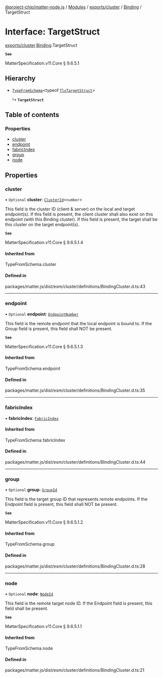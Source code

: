 [@project-chip/matter-node.js](../README.md) / [Modules](../modules.md) / [exports/cluster](../modules/exports_cluster.md) / [Binding](../modules/exports_cluster.Binding.md) / TargetStruct

# Interface: TargetStruct

[exports/cluster](../modules/exports_cluster.md).[Binding](../modules/exports_cluster.Binding.md).TargetStruct

**`See`**

MatterSpecification.v11.Core § 9.6.5.1

## Hierarchy

- [`TypeFromSchema`](../modules/exports_tlv.md#typefromschema)\<typeof [`TlvTargetStruct`](../modules/exports_cluster.Binding.md#tlvtargetstruct)\>

  ↳ **`TargetStruct`**

## Table of contents

### Properties

- [cluster](exports_cluster.Binding.TargetStruct.md#cluster)
- [endpoint](exports_cluster.Binding.TargetStruct.md#endpoint)
- [fabricIndex](exports_cluster.Binding.TargetStruct.md#fabricindex)
- [group](exports_cluster.Binding.TargetStruct.md#group)
- [node](exports_cluster.Binding.TargetStruct.md#node)

## Properties

### cluster

• `Optional` **cluster**: [`ClusterId`](../modules/exports_datatype.md#clusterid)\<`number`\>

This field is the cluster ID (client & server) on the local and target endpoint(s). If this field is
present, the client cluster shall also exist on this endpoint (with this Binding cluster). If this field is
present, the target shall be this cluster on the target endpoint(s).

**`See`**

MatterSpecification.v11.Core § 9.6.5.1.4

#### Inherited from

TypeFromSchema.cluster

#### Defined in

packages/matter.js/dist/esm/cluster/definitions/BindingCluster.d.ts:43

___

### endpoint

• `Optional` **endpoint**: [`EndpointNumber`](../modules/exports_datatype.md#endpointnumber)

This field is the remote endpoint that the local endpoint is bound to. If the Group field is present, this
field shall NOT be present.

**`See`**

MatterSpecification.v11.Core § 9.6.5.1.3

#### Inherited from

TypeFromSchema.endpoint

#### Defined in

packages/matter.js/dist/esm/cluster/definitions/BindingCluster.d.ts:35

___

### fabricIndex

• **fabricIndex**: [`FabricIndex`](../modules/exports_datatype.md#fabricindex)

#### Inherited from

TypeFromSchema.fabricIndex

#### Defined in

packages/matter.js/dist/esm/cluster/definitions/BindingCluster.d.ts:44

___

### group

• `Optional` **group**: [`GroupId`](../modules/exports_datatype.md#groupid)

This field is the target group ID that represents remote endpoints. If the Endpoint field is present, this
field shall NOT be present.

**`See`**

MatterSpecification.v11.Core § 9.6.5.1.2

#### Inherited from

TypeFromSchema.group

#### Defined in

packages/matter.js/dist/esm/cluster/definitions/BindingCluster.d.ts:28

___

### node

• `Optional` **node**: [`NodeId`](../modules/exports_datatype.md#nodeid)

This field is the remote target node ID. If the Endpoint field is present, this field shall be present.

**`See`**

MatterSpecification.v11.Core § 9.6.5.1.1

#### Inherited from

TypeFromSchema.node

#### Defined in

packages/matter.js/dist/esm/cluster/definitions/BindingCluster.d.ts:21
